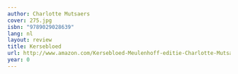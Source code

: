 ```yaml
---
author: Charlotte Mutsaers
cover: 275.jpg
isbn: "9789029028639"
lang: nl
layout: review
title: Kersebloed
url: http://www.amazon.com/Kersebloed-Meulenhoff-editie-Charlotte-Mutsaers/dp/9029028637?SubscriptionId=0VMG0VFGBMRWVRA58R02&tag=ldvd-20&linkCode=xm2&camp=2025&creative=165953&creativeASIN=9029028637
year: 0
---
```

